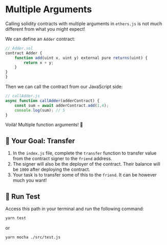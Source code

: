 # Multiple Arguments

Calling solidity contracts with multiple arguments in `ethers.js` is not much different from what you might expect!

We can define an `Adder` contract:

```js
// Adder.sol
contract Adder {
    function add(uint x, uint y) external pure returns(uint) {
        return x + y;
    }
}
}
```
Then we can call the contract from our JavaScript side:

```js
// callAdder.js
async function callAdder(adderContract) {
    const sum = await adderContract.add(1,4); 
    console.log(sum); // 5
}
```
Voilà! Multiple function arguments! 🎩

## 🏁  Your Goal: Transfer

1. In the `index.js` file, complete the `transfer` function to transfer value from the contract signer to the `friend` address.
2. The signer will also be the deployer of the contract. Their balance will be `1000` after deploying the contract.
3. Your task is to transfer some of this to the `friend`. It can be however much you want!

## 🧪 Run Test

Access this path in your terminal and run the following command:

```bash
yarn test
```
or

```bash
yarn mocha ./src/test.js
```